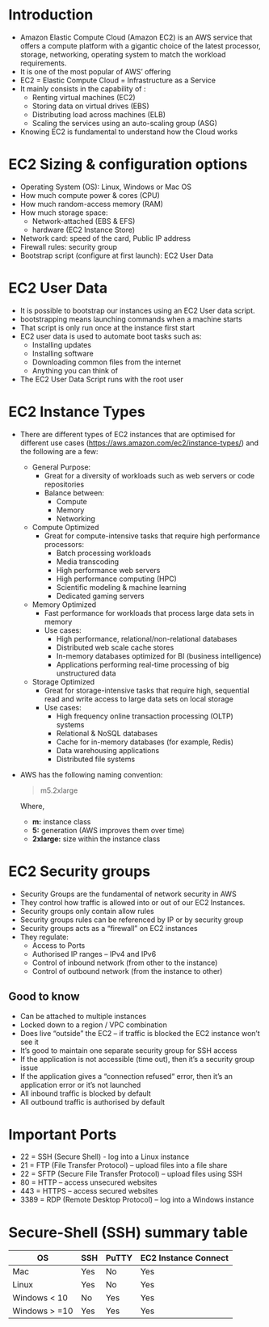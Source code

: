 # Introduction
* Amazon Elastic Compute Cloud (Amazon EC2) is an AWS service that offers a compute platform with a gigantic choice of the latest processor, storage, networking, operating system to match the workload requirements.
* It is one of the most popular of AWS’ offering
* EC2 = Elastic Compute Cloud = Infrastructure as a Service
* It mainly consists in the capability of :
    * Renting virtual machines (EC2)
    * Storing data on virtual drives (EBS)
    * Distributing load across machines (ELB)
    * Scaling the services using an auto-scaling group (ASG)
* Knowing EC2 is fundamental to understand how the Cloud works

# EC2 Sizing & configuration options
* Operating System (OS): Linux, Windows or Mac OS
* How much compute power & cores (CPU)
* How much random-access memory (RAM)
* How much storage space:
    * Network-attached (EBS & EFS)
    * hardware (EC2 Instance Store)
* Network card: speed of the card, Public IP address
* Firewall rules: security group
* Bootstrap script (configure at first launch): EC2 User Data

# EC2 User Data
* It is possible to bootstrap our instances using an EC2 User data script.
* bootstrapping means launching commands when a machine starts
* That script is only run once at the instance first start
* EC2 user data is used to automate boot tasks such as:
    * Installing updates
    * Installing software
    * Downloading common files from the internet
    * Anything you can think of
* The EC2 User Data Script runs with the root user

# EC2 Instance Types
* There are different types of EC2 instances that are optimised for different use cases (https://aws.amazon.com/ec2/instance-types/) and the following are a few:
    * General Purpose:
        * Great for a diversity of workloads such as web servers or code repositories
        * Balance between:
            * Compute
            * Memory
            * Networking
    * Compute Optimized
        * Great for compute-intensive tasks that require high performance processors:
            * Batch processing workloads
            * Media transcoding
            * High performance web servers
            * High performance computing (HPC)
            * Scientific modeling & machine learning
            * Dedicated gaming servers
    * Memory Optimized
        * Fast performance for workloads that process large data sets in memory
        * Use cases:
            * High performance, relational/non-relational databases
            * Distributed web scale cache stores
            * In-memory databases optimized for BI (business intelligence)
            * Applications performing real-time processing of big unstructured data
    * Storage Optimized
        * Great for storage-intensive tasks that require high, sequential read and write access to large data sets on local storage
        * Use cases:
            * High frequency online transaction processing (OLTP) systems
            * Relational & NoSQL databases
            * Cache for in-memory databases (for example, Redis)
            * Data warehousing applications
            * Distributed file systems
* AWS has the following naming convention:

    > m5.2xlarge

    Where,
    * **m:** instance class
    * **5:** generation (AWS improves them over time)
    * **2xlarge:** size within the instance class

# EC2 Security groups
* Security Groups are the fundamental of network security in AWS
* They control how traffic is allowed into or out of our EC2 Instances.
* Security groups only contain allow rules
* Security groups rules can be referenced by IP or by security group
* Security groups acts as a “firewall” on EC2 instances
* They regulate:
    * Access to Ports
    * Authorised IP ranges – IPv4 and IPv6
    * Control of inbound network (from other to the instance)
    * Control of outbound network (from the instance to other)

## Good to know
* Can be attached to multiple instances
* Locked down to a region / VPC combination
* Does live “outside” the EC2 – if traffic is blocked the EC2 instance won’t see it
* It’s good to maintain one separate security group for SSH access
* If the application is not accessible (time out), then it’s a security group issue
* If the application gives a “connection refused“ error, then it’s an application error or it’s not launched
* All inbound traffic is blocked by default
* All outbound traffic is authorised by default

# Important Ports
* 22 = SSH (Secure Shell) - log into a Linux instance
* 21 = FTP (File Transfer Protocol) – upload files into a file share
* 22 = SFTP (Secure File Transfer Protocol) – upload files using SSH
* 80 = HTTP – access unsecured websites
* 443 = HTTPS – access secured websites
* 3389 = RDP (Remote Desktop Protocol) – log into a Windows instance

# Secure-Shell (SSH) summary table
| OS            | SSH  | PuTTY  | EC2 Instance Connect  |
|---------------|------|--------|-----------------------|
| Mac           | Yes  | No     | Yes                   |
| Linux         | Yes  | No     | Yes                   |
| Windows < 10  | No   | Yes    | Yes                   |
| Windows > =10 | Yes  | Yes    | Yes                   |
